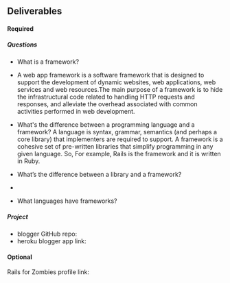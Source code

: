 ## Deliverables
#### Required
##### Questions
- What is a framework?
- A web app framework is a software framework that is designed to support the development of dynamic websites, web applications, web services and web resources.The main purpose of a framework is to hide the infrastructural code related to handling HTTP requests and responses, and alleviate the overhead associated with common activities performed in web development.

- What's the difference between a programming language and a framework?
A language is syntax, grammar, semantics (and perhaps a core library) that implementers are required to support. A framework is a cohesive set of pre-written libraries that simplify programming in any given language. So, For example, Rails is the framework and it is written in Ruby.

- What’s the difference between a library and a framework?
-
- What languages have frameworks?

##### Project
- blogger GitHub repo: 
- heroku blogger app link:

#### Optional
Rails for Zombies profile link:
